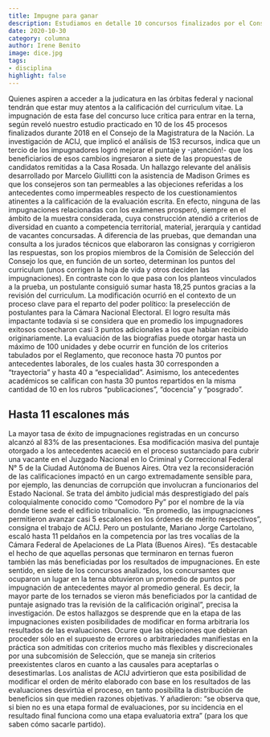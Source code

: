 ```yaml
---
title: Impugne para ganar
description: Estudiamos en detalle 10 concursos finalizados por el Consejo en 2018 y advertimos que lograron mejoras en el puntaje un tercio de quienes objetaron la calificación de sus antecedente. En uno de los casos investigados, el 83% de las impugnaciones resultaron exitosas. En promedio, los cuestionamientos a la corrección del contenido del curriculum permitieron avanzar cinco posiciones en los órdenes de mérito. En el 70% de los concursos analizados, los beneficiarios de las impugnaciones lograron entrar en las ternas y en las listas complementarias remitidas a la Casa Rosada
date: 2020-10-30
category: columna
author: Irene Benito
image: dice.jpg
tags:
- disciplina
highlight: false
---
```


Quienes aspiren a acceder a la judicatura en las órbitas federal y nacional tendrán que estar muy atentos a la calificación del curriculum vitae. La impugnación de esta fase del concurso luce crítica para entrar en la terna, según reveló nuestro estudio practicado en 10 de los 45 procesos finalizados durante 2018 en el Consejo de la Magistratura de la Nación. La investigación de ACIJ, que implicó el análisis de 153 recursos, indica que un tercio de los impugnadores logró mejorar el puntaje y -¡atención!- que los beneficiarios de esos cambios ingresaron a siete de las propuestas de candidatos remitidas a la Casa Rosada. Un hallazgo relevante del análisis desarrollado por Marcelo Giullitti con la asistencia de Madison Grimes es que los consejeros son tan permeables a las objeciones referidas a los antecedentes como impermeables respecto de los cuestionamientos atinentes a la calificación de la evaluación escrita. En efecto, ninguna de las impugnaciones relacionadas con los exámenes prosperó, siempre en el ámbito de la muestra considerada, cuya construcción atendió a criterios de diversidad en cuanto a competencia territorial, material, jerarquía y cantidad de vacantes concursadas. A diferencia de las pruebas, que demandan una consulta a los jurados técnicos que elaboraron las consignas y corrigieron las respuestas, son los propios miembros de la Comisión de Selección del Consejo los que, en función de un sorteo, determinan los puntos del curriculum (unos corrigen la hoja de vida y otros deciden las impugnaciones). En contraste con lo que pasa con los planteos vinculados a la prueba, un postulante consiguió sumar hasta 18,25 puntos gracias a la revisión del curriculum. La modificación ocurrió en el contexto de un proceso clave para el reparto del poder político: la preselección de postulantes para la Cámara Nacional Electoral. El logro resulta más impactante todavía si se considera que en promedio los impugnadores exitosos cosecharon casi 3 puntos adicionales a los que habían recibido originariamente. La evaluación de las biografías puede otorgar hasta un máximo de 100 unidades y debe ocurrir en función de los criterios tabulados por el Reglamento, que reconoce hasta 70 puntos por antecedentes laborales, de los cuales hasta 30 corresponden a “trayectoria” y hasta 40 a “especialidad”. Asimismo, los antecedentes académicos se califican con hasta 30 puntos repartidos en la misma cantidad de 10 en los rubros “publicaciones”, “docencia” y “posgrado”.

## Hasta 11 escalones más

La mayor tasa de éxito de impugnaciones registradas en un concurso alcanzó al 83% de las presentaciones. Esa modificación masiva del puntaje otorgado a los antecedentes acaeció en el proceso sustanciado para cubrir una vacante en el Juzgado Nacional en lo Criminal y Correccional Federal N° 5 de la Ciudad Autónoma de Buenos Aires. Otra vez la reconsideración de las calificaciones impactó en un cargo extremadamente sensible para, por ejemplo, las denuncias de corrupción que involucran a funcionarios del Estado Nacional. Se trata del ámbito judicial más desprestigiado del país coloquialmente conocido como “Comodoro Py” por el nombre de la vía donde tiene sede el edificio tribunalicio. “En promedio, las impugnaciones permitieron avanzar casi 5 escalones en los órdenes de mérito respectivos”, consigna el trabajo de ACIJ. Pero un postulante, Mariano Jorge Cartolano, escaló hasta 11 peldaños en la competencia por las tres vocalías de la Cámara Federal de Apelaciones de La Plata (Buenos Aires). “Es destacable el hecho de que aquellas personas que terminaron en ternas fueron también las más beneficiadas por los resultados de impugnaciones. En este sentido, en siete de los concursos analizados, los concursantes que ocuparon un lugar en la terna obtuvieron un promedio de puntos por impugnación de antecedentes mayor al promedio general. Es decir, la mayor parte de los ternados se vieron más beneficiados por la cantidad de puntaje asignado tras la revisión de la calificación original”, precisa la investigación. De estos hallazgos se desprende que en la etapa de las impugnaciones existen posibilidades de modificar en forma arbitraria los resultados de las evaluaciones. Ocurre que las objeciones que debieran proceder sólo en el supuesto de errores o arbitrariedades manifiestas en la práctica son admitidas con criterios mucho más flexibles y discrecionales por una subcomisión de Selección, que se maneja sin criterios preexistentes claros en cuanto a las causales para aceptarlas o desestimarlas. Los analistas de ACIJ advirtieron que esta posibilidad de modificar el orden de mérito elaborado con base en los resultados de las evaluaciones desvirtúa el proceso, en tanto posibilita la distribución de beneficios sin que medien razones objetivas. Y añadieron: “se observa que, si bien no es una etapa formal de evaluaciones, por su incidencia en el resultado final funciona como una etapa evaluatoria extra” (para los que saben cómo sacarle partido).